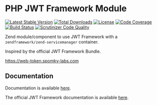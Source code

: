 # PHP JWT Framework Module

[![Latest Stable Version](https://poser.pugx.org/thomasvargiu/jwt-module/v/stable)](https://packagist.org/packages/thomasvargiu/jwt-module)
[![Total Downloads](https://poser.pugx.org/thomasvargiu/jwt-module/downloads)](https://packagist.org/packages/thomasvargiu/jwt-module)
[![License](https://poser.pugx.org/thomasvargiu/jwt-module/license)](https://packagist.org/packages/thomasvargiu/jwt-module)
[![Code Coverage](https://scrutinizer-ci.com/g/thomasvargiu/jwt-module/badges/coverage.png?b=master)](https://scrutinizer-ci.com/g/thomasvargiu/jwt-module/?branch=master)
[![Build Status](https://scrutinizer-ci.com/g/thomasvargiu/jwt-module/badges/build.png?b=master)](https://scrutinizer-ci.com/g/thomasvargiu/jwt-module/build-status/master)
[![Scrutinizer Code Quality](https://scrutinizer-ci.com/g/thomasvargiu/jwt-module/badges/quality-score.png?b=master)](https://scrutinizer-ci.com/g/thomasvargiu/jwt-module/?branch=master)

Zend module/component to use JWT Framework with a
`zendframework/zend-servicemanager` container.

Inspired by the official JWT Framework Bundle.

https://web-token.spomky-labs.com

## Documentation

Documentation is available [here](./docs/index.md).

The official JWT Framework documentation is available
[here](https://web-token.spomky-labs.com).
